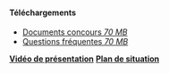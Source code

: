
#### Téléchargements

- [Documents concours  *70 MB*](lundimardi.info)
- [Questions fréquentes *70 MB*](lundimardi.info)

**[Vidéo de présentation](#video)**
**[Plan de situation](#plan)**

